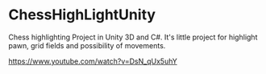 # ChessHighLightUnity
Chess highlighting
Project in Unity 3D and C#.
It's little project for highlight pawn, grid fields and possibility of movements.

https://www.youtube.com/watch?v=DsN_qUx5uhY

